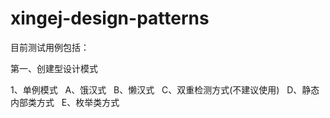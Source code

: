 # xingej-design-patterns
目前测试用例包括：


第一、创建型设计模式


1、单例模式
   A、饿汉式
   B、懒汉式
   C、双重检测方式(不建议使用)
   D、静态内部类方式
   E、枚举类方式
   
   
   
   
   
   
